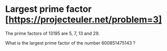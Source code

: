 # Largest prime factor [https://projecteuler.net/problem=3]

The prime factors of 13195 are 5, 7, 13 and 29.

What is the largest prime factor of the number 600851475143 ?
